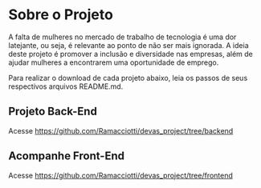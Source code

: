 # Sobre o Projeto

A falta de mulheres no mercado de trabalho de tecnologia é uma dor latejante, ou seja, é relevante ao ponto de não ser mais ignorada. A ideia deste projeto é promover a inclusão e diversidade nas empresas, além de ajudar mulheres a encontrarem uma oportunidade de emprego.

Para realizar o download de cada projeto abaixo, leia os passos de seus respectivos arquivos README.md.

## Projeto Back-End

Acesse https://github.com/Ramacciotti/devas_project/tree/backend

## Acompanhe Front-End

Acesse https://github.com/Ramacciotti/devas_project/tree/frontend
